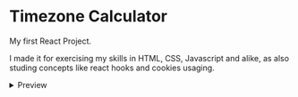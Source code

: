 # Timezone Calculator

My first React Project.

I made it for exercising my skills in HTML, CSS, Javascript and alike, as also studing concepts like react hooks and cookies usaging.

<details>
  <summary>Preview</summary>
  
  Soon ;)

</details>